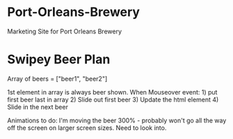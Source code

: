 # Port-Orleans-Brewery
Marketing Site for Port Orleans Brewery

# Swipey Beer Plan
Array of beers = ["beer1", "beer2"]

1st element in array is always beer shown.
When Mouseover event:
    1) put first beer last in array
    2) Slide out first beer
    3) Update the html element
    4) Slide in the next beer
    
Animations to do: I'm moving the beer 300% - probably won't go all the way off the screen on larger screen sizes. Need to look into.